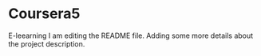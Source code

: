 # Coursera5
E-leearning
I am editing the README file. Adding some more details about the project description.

